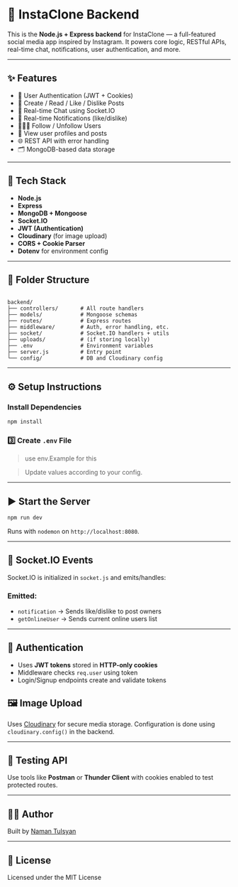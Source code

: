 
# 🧠 InstaClone Backend

This is the **Node.js + Express backend** for InstaClone — a full-featured social media app inspired by Instagram. It powers core logic, RESTful APIs, real-time chat, notifications, user authentication, and more.

---

## ✨ Features

- 🔐 User Authentication (JWT + Cookies)
- 📸 Create / Read / Like / Dislike Posts
- 💬 Real-time Chat using Socket.IO
- 🔔 Real-time Notifications (like/dislike)
- 🧑‍🤝‍🧑 Follow / Unfollow Users
- 🧾 View user profiles and posts
- 🌐 REST API with error handling
- 🗂️ MongoDB-based data storage

---

## 🧱 Tech Stack

- **Node.js**
- **Express**
- **MongoDB + Mongoose**
- **Socket.IO**
- **JWT (Authentication)**
- **Cloudinary** (for image upload)
- **CORS + Cookie Parser**
- **Dotenv** for environment config

---

## 📂 Folder Structure

```

backend/
├── controllers/       # All route handlers
├── models/            # Mongoose schemas
├── routes/            # Express routes
├── middleware/        # Auth, error handling, etc.
├── socket/            # Socket.IO handlers + utils
├── uploads/           # (if storing locally)
├── .env               # Environment variables
├── server.js          # Entry point
└── config/            # DB and Cloudinary config

````

---

## ⚙️ Setup Instructions


###  Install Dependencies

```bash
npm install
```

### 3️⃣ Create `.env` File
> use env.Example for this

> Update values according to your config.

---

## ▶️ Start the Server

```bash
npm run dev
```

Runs with `nodemon` on `http://localhost:8080`.

---

## 🔌 Socket.IO Events

Socket.IO is initialized in `socket.js` and emits/handles:

### Emitted:

* `notification` → Sends like/dislike to post owners
* `getOnlineUser` → Sends current online users list

---

## 🔐 Authentication

* Uses **JWT tokens** stored in **HTTP-only cookies**
* Middleware checks `req.user` using token
* Login/Signup endpoints create and validate tokens


## 🖼️ Image Upload

Uses [Cloudinary](https://cloudinary.com/) for secure media storage. Configuration is done using `cloudinary.config()` in the backend.

---

## 🧪 Testing API

Use tools like **Postman** or **Thunder Client** with cookies enabled to test protected routes.

---


## 👨‍💻 Author

Built by [Naman Tulsyan](https://github.com/Naman-Tulsyan)

---

## 📃 License

Licensed under the MIT License

